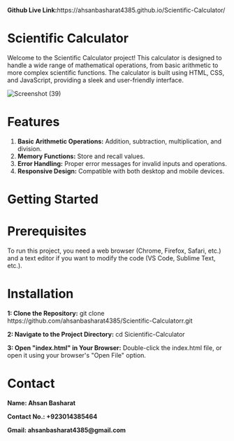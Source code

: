 <p> <b>Github Live Link:</b>https://ahsanbasharat4385.github.io/Scientific-Calculator/</p>

# Scientific Calculator
<p>Welcome to the Scientific Calculator project! This calculator is designed to handle a wide range of mathematical operations, from basic arithmetic to more complex scientific functions. The calculator is built using HTML, CSS, and JavaScript, providing a sleek and user-friendly interface.</p>

![Screenshot (39)](https://github.com/ahsanbasharat4385/Scientific-Calculator/assets/163886352/77a2c507-e9c7-4ff7-96d2-1ea9f0332d19)

# Features
<ol>
<li><b>Basic Arithmetic Operations:</b> Addition, subtraction, multiplication, and division.</li>
<li><b>Memory Functions:</b> Store and recall values.</li>
<li><b>Error Handling:</b> Proper error messages for invalid inputs and operations.</li>
<li><b>Responsive Design:</b> Compatible with both desktop and mobile devices.</li>
</ol>

# Getting Started
<h1>Prerequisites</h1>
<p>To run this project, you need a web browser (Chrome, Firefox, Safari, etc.) and a text editor if you want to modify the code (VS Code, Sublime Text, etc.).</p>
<h1>Installation</h1>
<p> <b>1: Clone the Repository:</b> git clone https://github.com/ahsanbasharat4385/Scientific-Calculatorr.git
</p>
<p><b>2: Navigate to the Project Directory:</b> cd Sicientific-Calculator</p>
<p><b>3: Open "index.html" in Your Browser:</b> Double-click the index.html file, or open it using your browser's "Open File" option.</p>

# Contact
<p> <b>Name: Ahsan Basharat</b></p>
<p><b>Contact No.: +923014385464</b></p>
<p><b>Gmail: ahsanbasharat4385@gmail.com</b></p>
  
